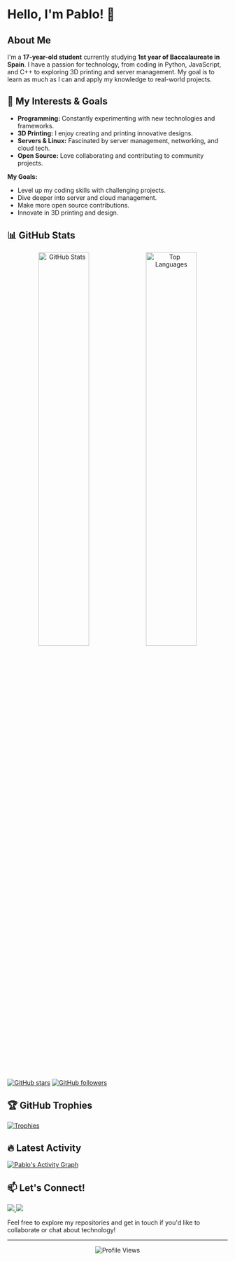 # Hello, I'm Pablo! 👋

## About Me

I'm a **17-year-old student** currently studying **1st year of Baccalaureate in Spain**. I have a passion for technology, from coding in Python, JavaScript, and C++ to exploring 3D printing and server management. My goal is to learn as much as I can and apply my knowledge to real-world projects.

## 🚀 My Interests & Goals

- **Programming:** Constantly experimenting with new technologies and frameworks.
- **3D Printing:** I enjoy creating and printing innovative designs.
- **Servers & Linux:** Fascinated by server management, networking, and cloud tech.
- **Open Source:** Love collaborating and contributing to community projects.

**My Goals:**
- Level up my coding skills with challenging projects.
- Dive deeper into server and cloud management.
- Make more open source contributions.
- Innovate in 3D printing and design.

## 📊 GitHub Stats

<div align="center">
  <img src="https://github-readme-stats.vercel.app/api?username=T4skor&show_icons=true&theme=radical" alt="GitHub Stats" width="48%">
  <img src="https://github-readme-stats.vercel.app/api/top-langs/?username=T4skor&layout=compact&theme=radical" alt="Top Languages" width="48%">
</div>

[![GitHub stars](https://img.shields.io/github/stars/T4skor?style=social)](https://github.com/T4skor) [![GitHub followers](https://img.shields.io/github/followers/T4skor?style=social)](https://github.com/T4skor)

## 🏆 GitHub Trophies

[![Trophies](https://github-profile-trophy.vercel.app/?username=T4skor&theme=radical)](https://github.com/ryo-ma/github-profile-trophy)

## 🔥 Latest Activity

[![Pablo's Activity Graph](https://github-readme-activity-graph.vercel.app/graph?username=T4skor&theme=react-dark)](https://github.com/ashutosh00710/github-readme-activity-graph)

## 📫 Let's Connect!

<a href="https://instagram.com/3d_t4skor">
  <img src="https://img.shields.io/badge/Instagram-E4405F?style=for-the-badge&logo=instagram&logoColor=white">
</a>

<a href="https://discord.com/users/838402580781858856">
  <img src="https://img.shields.io/badge/Discord-5865F2?style=for-the-badge&logo=discord&logoColor=white">
</a>

Feel free to explore my repositories and get in touch if you'd like to collaborate or chat about technology!

---

<p align="center">
  <img src="https://komarev.com/ghpvc/?username=T4skor&color=yellow" alt="Profile Views">
</p>
